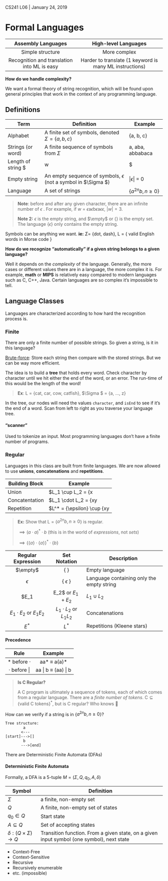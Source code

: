 CS241 L06 | January 24, 2019

# Formal Languages

|             Assembly Languages              |                  High-level Languages                   |
| :-----------------------------------------: | :-----------------------------------------------------: |
|              Simple structure               |                      More complex                       |
| Recognition and translation into ML is easy | Harder to translate (1 keyword is many ML instructions) |

**How do we handle complexity?**

We want a formal theory of string recognition, which will be found upon general principles that work in the context of any programming language.

## Definitions

| Term                   | Definition                                                   | Example            |
| ---------------------- | ------------------------------------------------------------ | ------------------ |
| Alphabet               | A finite set of symbols, denoted $\Sigma = \{a, b, c\}$      | {a, b, c}          |
| Strings (or word)      | A finite sequence of symbols from $\Sigma$                   | a, aba, abbabaca   |
| Length of string $|w|$ | The number of characters/symbols in $w$                      | \|aba\| = 3        |
| Empty string           | An empty sequence of symbols, $\epsilon$ (not a symbol in $\Sigma $) | \|$\epsilon$\| = 0 |
| Language               | A set of strings                                             | {$a^{2n}b, n\ge0$} |

> **Note**: before and after any given character, there are an infinite number of $\epsilon$ . For example, if $w$ = $\epsilon$a$\epsilon$b$\epsilon$a$\epsilon$$\epsilon$, $|w|=3$.
>
> **Note 2:** $\epsilon$ is the empty string, and $\empty$ or $\{\}$ is the empty set. The language $\{\epsilon\}$ only contains the empty string. 

Symbols can be anything we want. **ie:** $\Sigma =$ {dot, dash}, L = { valid English words in Morse code }

**How do we recognize “automatically” if a given string belongs to a given language?**

Well it depends on the *complexity* of the language. Generally, the more cases or different values there are in a language, the more complex it is. For example, **math** or **MIPS** is relatively easy compared to modern languages such as C, C++, Java. Certain languages are so complex it’s impossible to tell.

## Language Classes

Languages are characterized according to how hard the recognition process is.

### Finite

There are only a finite number of possible strings. So given a string, is it in this language?

<u>Brute-force</u>: Store each string then compare with the stored strings. But we can be way more efficient.

The idea is to build a **tree** that holds every word. Check character by character until we hit either the end of the word, or an error. The run-time of this would be the length of the word!

> **Ex**: L = {cat, car, cow, catfish}, $\Sigma $ = {a, ..., z}

In the tree, our nodes will need the values `character`, and `isEnd` to see if it’s the end of a word. Scan from left to right as you traverse your language tree.

#### “scanner”

Used to tokenize an input. Most programming languages don’t have a finite number of programs.

### Regular

Languages in this class are built from finite languages. We are now allowed to use **unions**, **concatenations** and **repetitions**. 

| Building Block | Example                                           |
| -------------- | ------------------------------------------------- |
| Union          | $L_1 \cup L_2 = \{x | x\in L_1 \or x \in L_2\}$   |
| Concatentation | $L_1 \cdot L_2 = \{xy|x \in L_1 \and y\in L_2\}$  |
| Repetition     | $L^* = \{\epsilon\} \cup \{xy|x\in L^*, y\in L\}$ |

> **Ex:** Show that L = {$a^{2n}b, n\ge0$} is regular.
>
> $\implies (a \cdot a)^* \cdot b$ (this is in the world of *expressions*, not *sets*)
>
> $\implies \{\{a\}\cdot\{a\}\}^* \cdot \{b\}$

|      Regular Expression      |         Set Notation         | Description                               |
| :--------------------------: | :--------------------------: | ----------------------------------------- |
|           $\empty$           |             { }              | Empty language                            |
|          $\epsilon$          |        { $\epsilon$ }        | Language containing only the empty string |
|  $E_1 | E_2$ or $E_1 + E_2​$  |        $L_1 \cup L_2$        | Unions                                    |
| $E_1 \cdot E_2$ or ​$E_1 E_2​$ | $L_1 \cdot L_2$ or $L_1 L_2$ | Concatenations                            |
|            $E^*$             |            $L^*$             | Repetitions (Kleene stars)                |

#### Precedence

|       Rule        |          Example           |
| :---------------: | :------------------------: |
| * before $\cdot$  |     aa* $\equiv$ a(a)*     |
| $\cdot$ before \| | aa \| b $\equiv$ (aa) \| b |

> **Is C Regular?**
>
> A C program is ultimately a sequence of tokens, each of which comes from a regular language. There are a *finite number of tokens*. $\text{C}\subseteq \{\text{valid C tokens}\}^*$, but is C regular? Who knows :eyes:

How can we verify if a string is in {$a^{2n}b, n\ge0$}? 

```text
Tree structure:
        a
       <---
[start]--->[]
        b
       --->[end]
```

There are Deterministic Finite Automata (DFAs)

#### Deterministic Finite Automata

Formally, a DFA is a 5-tuple $M = (\Sigma , Q, q_0, A, \delta)$

| Symbol                                     | Definition                                                   |
| ------------------------------------------ | ------------------------------------------------------------ |
| $\Sigma$                                   | a finite, non-empty set                                      |
| $Q$                                        | A finite, non-empty set of states                            |
| $q_0 \in Q$                                | Start state                                                  |
| $A \subseteq Q$                            | Set of accepting states                                      |
| $\delta : (Q \times \Sigma) \rightarrow Q$ | Transition function. From a given state, on a given input symbol (one symbol), next state |



- Context-Free
- Context-Sensitive
- Recursive
- Recursively enumerable
- etc. (impossible)

